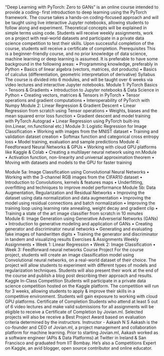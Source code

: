 “Deep Learning with PyTorch: Zero to GANs” is an online course intended to provide a coding- first introduction to deep learning using the PyTorch framework. The course takes a hands-on coding-focused approach and will be taught using live interactive Jupyter notebooks, allowing students to follow along and experiment. Theoretical concepts will be explained in simple terms using code. Students will receive weekly assignments, work on a project with real-world datasets and participate in a private data science competition to test their skills. Upon successful completion of the course, students will receive a certificate of completion.
Prerequisites
This is a beginner-friendly course, and no prior knowledge of data science, machine learning or deep learning is assumed. It is preferable to have some background in the following areas:
• Programming knowledge, preferably in Python
• Basics of linear algebra (vectors, matrices, dot products)
• Basics of calculus (differentiation, geometric interpretation of derivative)
Syllabus
The course is divided into 6 modules, and will be taught over 6 weeks via video lectures and interactive Jupyter notebooks.
Module 1: PyTorch Basics - Tensors & Gradients
• Introduction to Jupyter notebooks & Data Science in Python • Creating vectors, matrices & Tensors in PyTorch
• Tensor operations and gradient computations
• Interoperability of PyTorch with Numpy
Module 2: Linear Regression & Gradient Descent
• Linear Regression from scratch using Tensor operations
• Weights, biases and the mean squared error loss function
• Gradient descent and model training with PyTorch Autograd
• Linear Regression using PyTorch built-ins (nn.Linear, nn.functional etc.)
Module 3: Logistic Regression for Image Classification
• Working with images from the MNIST dataset
• Training and validation dataset creation
• Softmax function and categorical cross entropy loss • Model training, evaluation and sample predictions
Module 4: Feedforward Neural Networks & GPUs
• Working with cloud GPU platforms like Kaggle & Colab
• Creating a multilayer neural network using nn.Module
• Activation function, non-linearity and universal approximation theorem • Moving with datasets and models to the GPU for faster training

Module 5a: Image Classification using Convolutional Neural Networks
• Working with the 3-channel RGB images from the CIFAR10 dataset
• Introduction to Convolutions, kernels & features maps
• Underfitting, overfitting and techniques to improve model performance
Module 5b: Data Augmentation, Regularization and Residual Networks
• Improving the dataset using data normalization and data augmentation
• Improving the model using residual connections and batch normalization
• Improving the training loop using learning rate annealing, weight decay and gradient clip • Training a state of the art image classifier from scratch in 10 minutes
Module 6: Image Generation using Generative Adverserial Networks (GANs)
• Introduction to generative modeling and application of GANs
• Creating generator and discriminator neural networks
• Generating and evaluating fake images of handwritten digits
• Training the generator and discriminator in tandem and visualizing results
Exercises & Assignments
Weekly Assignments
• Week 1: Linear Regression
• Week 2: Image Classification
• Week 3: Feedforward neural networks
Course Project
For the course project, students will create an image classification model using Convolutional neural networks, on a real-world dataset of their choice. The project will allow students to experiment with different types of models and regularization techniques. Students will also present their work at the end of the course and publish a blog post describing their approach and results.
Kaggle In-Class Competition
Students will participate in a private data science competition hosted on the Kaggle platform. The competition will run for 3 weeks, allowing students to apply & improve their skills in a competitive environment. Students will gain exposure to working with cloud GPU platforms.
Certificate of Completion
Students who attend at least 5 out of 6 video lectures and make valid submissions for all assignments will be eligible to receive a Certificate of Completion by Jovian.ml. Selected projects will also be receive a Best Project Award based on evaluation criteria determined by the instructors.
Instructor - Aakash N S
Aakash is the co-founder and CEO of Jovian.ml, a project management and collaboration platform for machine learning. Prior to starting Jovian.ml, Aakash worked as a software engineer (APIs & Data Platforms) at Twitter in Ireland & San Francisco and graduated from IIT Bombay. He’s also a Competitions Expert on Kaggle, an avid blogger, open source contributor and online educator.
